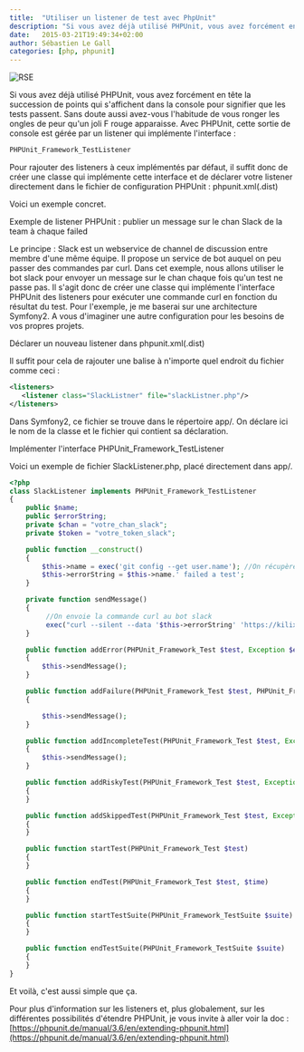 ```yaml
---
title:  "Utiliser un listener de test avec PhpUnit"
description: "Si vous avez déjà utilisé PHPUnit, vous avez forcément en tête la succession de points qui s'affichent dans la console pour signifier que les tests passent. Sans doute aussi avez-vous l'habitude de vous ronger les ongles de peur qu'un joli F rouge apparaisse."
date:   2015-03-21T19:49:34+02:00
author: Sébastien Le Gall
categories: [php, phpunit]
---
```


![RSE](http://le-gall.net/seb/blog-php/wp-content/uploads/2014/09/logo1-600x267.jpg)

Si vous avez déjà utilisé PHPUnit, vous avez forcément en tête la succession de points qui s'affichent dans la console pour signifier que les tests passent. Sans doute aussi avez-vous l'habitude de vous ronger les ongles de peur qu'un joli F rouge apparaisse.  Avec PHPUnit, cette sortie de console est gérée par un listener qui implémente l'interface :

~~~ php
PHPUnit_Framework_TestListener
~~~

Pour rajouter des listeners à ceux implémentés par défaut, il suffit donc de créer une classe qui implémente cette interface et de déclarer votre listener directement dans le fichier de configuration PHPUnit : phpunit.xml(.dist)
<!--more-->
Voici un exemple concret.


Exemple de listener PHPUnit : publier un message sur le chan Slack de la team à chaque failed

Le principe :  Slack est un webservice de channel de discussion entre membre d'une même équipe. Il propose un service de bot auquel on peu passer des commandes par curl. Dans cet exemple, nous allons utiliser le bot slack pour envoyer un message sur le chan chaque fois qu'un test ne passe pas. Il s'agit donc de créer une classe qui implémente l'interface PHPUnit des listeners pour exécuter une commande curl en fonction du résultat du test. Pour l'exemple, je me baserai sur une architecture Symfony2. A vous d'imaginer une autre configuration pour les besoins de vos propres projets.

Déclarer un nouveau listener dans phpunit.xml(.dist)

Il suffit pour cela de rajouter une balise à n'importe quel endroit du fichier comme ceci :

~~~ xml
<listeners>
   <listener class="SlackListner" file="slackListner.php"/>
</listeners>
~~~

Dans Symfony2, ce fichier se trouve dans le répertoire app/. On déclare ici le nom de la classe et le fichier qui contient sa déclaration.

Implémenter l'interface PHPUnit_Framework_TestListener

Voici un exemple de fichier SlackListener.php, placé directement dans app/.

~~~ php
<?php
class SlackListener implements PHPUnit_Framework_TestListener
{
    public $name;
    public $errorString;
    private $chan = "votre_chan_slack";
    private $token = "votre_token_slack";

    public function __construct()
    {
        $this->name = exec('git config --get user.name'); //On récupère le nom d'utilisateur git
        $this->errorString = $this->name.' failed a test';
    }

    private function sendMessage()
    {
         //On envoie la commande curl au bot slack
         exec("curl --silent --data '$this->errorString' 'https://kilix.slack.com/services/hooks/slackbot?token=$token&channel=%23$chan'");  
    }

    public function addError(PHPUnit_Framework_Test $test, Exception $e, $time)
    {
        $this->sendMessage();
    }

    public function addFailure(PHPUnit_Framework_Test $test, PHPUnit_Framework_AssertionFailedError $e, $time)
    {

        $this->sendMessage();
    }

    public function addIncompleteTest(PHPUnit_Framework_Test $test, Exception $e, $time)
    {
        $this->sendMessage();
    }

    public function addRiskyTest(PHPUnit_Framework_Test $test, Exception $e, $time)
    {
    }

    public function addSkippedTest(PHPUnit_Framework_Test $test, Exception $e, $time)
    {
    }

    public function startTest(PHPUnit_Framework_Test $test)
    {
    }

    public function endTest(PHPUnit_Framework_Test $test, $time)
    {
    }

    public function startTestSuite(PHPUnit_Framework_TestSuite $suite)
    {
    }

    public function endTestSuite(PHPUnit_Framework_TestSuite $suite)
    {
    }
}

~~~

Et voilà, c'est aussi simple que ça.

Pour plus d'information sur les listeners et, plus globalement, sur les différentes possibilités d'étendre PHPUnit, je vous invite à aller voir la doc : [https://phpunit.de/manual/3.6/en/extending-phpunit.html](https://phpunit.de/manual/3.6/en/extending-phpunit.html)

